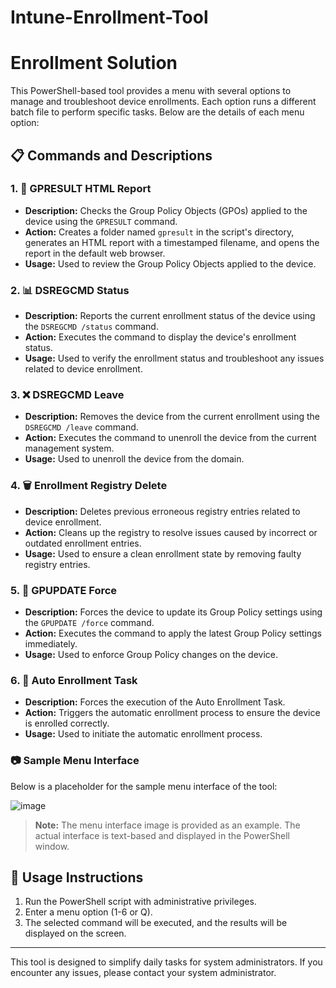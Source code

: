# Intune-Enrollment-Tool
# Enrollment Solution

This PowerShell-based tool provides a menu with several options to manage and troubleshoot device enrollments. Each option runs a different batch file to perform specific tasks. Below are the details of each menu option:

## 📋 Commands and Descriptions

### 1. 📝 GPRESULT HTML Report
- **Description:** Checks the Group Policy Objects (GPOs) applied to the device using the `GPRESULT` command.
- **Action:** Creates a folder named `gpresult` in the script's directory, generates an HTML report with a timestamped filename, and opens the report in the default web browser.
- **Usage:** Used to review the Group Policy Objects applied to the device.

### 2. 📊 DSREGCMD Status
- **Description:** Reports the current enrollment status of the device using the `DSREGCMD /status` command.
- **Action:** Executes the command to display the device's enrollment status.
- **Usage:** Used to verify the enrollment status and troubleshoot any issues related to device enrollment.

### 3. ❌ DSREGCMD Leave
- **Description:** Removes the device from the current enrollment using the `DSREGCMD /leave` command.
- **Action:** Executes the command to unenroll the device from the current management system.
- **Usage:** Used to unenroll the device from the domain.

### 4. 🗑️ Enrollment Registry Delete
- **Description:** Deletes previous erroneous registry entries related to device enrollment.
- **Action:** Cleans up the registry to resolve issues caused by incorrect or outdated enrollment entries.
- **Usage:** Used to ensure a clean enrollment state by removing faulty registry entries.

### 5. 🔄 GPUPDATE Force
- **Description:** Forces the device to update its Group Policy settings using the `GPUPDATE /force` command.
- **Action:** Executes the command to apply the latest Group Policy settings immediately.
- **Usage:** Used to enforce Group Policy changes on the device.

### 6. 🚀 Auto Enrollment Task
- **Description:** Forces the execution of the Auto Enrollment Task.
- **Action:** Triggers the automatic enrollment process to ensure the device is enrolled correctly.
- **Usage:** Used to initiate the automatic enrollment process.

### 📷 Sample Menu Interface
Below is a placeholder for the sample menu interface of the tool:

![image](https://github.com/user-attachments/assets/c62e5205-ff4f-4f81-ba58-72d95b9db005)


> **Note:** The menu interface image is provided as an example. The actual interface is text-based and displayed in the PowerShell window.

## 🚀 Usage Instructions
1. Run the PowerShell script with administrative privileges.
2. Enter a menu option (1-6 or Q).
3. The selected command will be executed, and the results will be displayed on the screen.

---

This tool is designed to simplify daily tasks for system administrators. If you encounter any issues, please contact your system administrator.
